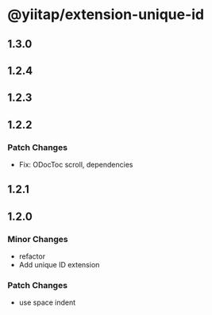 # @yiitap/extension-unique-id

## 1.3.0

## 1.2.4

## 1.2.3

## 1.2.2

### Patch Changes

- Fix: ODocToc scroll, dependencies

## 1.2.1

## 1.2.0

### Minor Changes

- refactor
- Add unique ID extension

### Patch Changes

- use space indent
